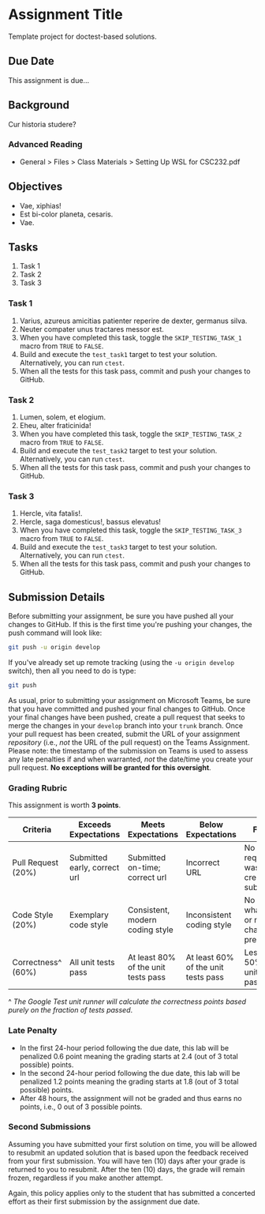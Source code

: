 # Assignment Title

Template project for doctest-based solutions.

## Due Date

This assignment is due...

## Background

Cur historia studere?

### Advanced Reading

- General > Files > Class Materials > Setting Up WSL for CSC232.pdf

## Objectives

- Vae, xiphias!
- Est bi-color planeta, cesaris.
- Vae.

## Tasks

1. Task 1
2. Task 2
3. Task 3

### Task 1

1. Varius, azureus amicitias patienter reperire de dexter, germanus silva.
2. Neuter compater unus tractares messor est.
3. When you have completed this task, toggle the `SKIP_TESTING_TASK_1` macro from `TRUE` to `FALSE`.
4. Build and execute the `test_task1` target to test your solution. Alternatively, you can run `ctest`.
5. When all the tests for this task pass, commit and push your changes to GitHub.

### Task 2

1. Lumen, solem, et elogium.
2. Eheu, alter fraticinida!
3. When you have completed this task, toggle the `SKIP_TESTING_TASK_2` macro from `TRUE` to `FALSE`.
4. Build and execute the `test_task2` target to test your solution. Alternatively, you can run `ctest`.
5. When all the tests for this task pass, commit and push your changes to GitHub.

### Task 3

1. Hercle, vita fatalis!.
2. Hercle, saga domesticus!, bassus elevatus!
3. When you have completed this task, toggle the `SKIP_TESTING_TASK_3` macro from `TRUE` to `FALSE`.
4. Build and execute the `test_task3` target to test your solution. Alternatively, you can run `ctest`.
5. When all the tests for this task pass, commit and push your changes to GitHub.

## Submission Details

Before submitting your assignment, be sure you have pushed all your changes to GitHub. If this is the first time you're pushing your changes, the push command will look like:

```bash
git push -u origin develop
```

If you've already set up remote tracking (using the `-u origin develop` switch), then all you need to do is type:

```bash
git push
```

As usual, prior to submitting your assignment on Microsoft Teams, be sure that you have committed and pushed your final changes to GitHub. Once your final changes have been pushed, create a pull request that seeks to merge the changes in your `develop` branch into your `trunk` branch. Once your pull request has been created, submit the URL of your assignment _repository_ (i.e., _not_ the URL of the pull request) on the Teams Assignment. Please note: the timestamp of the submission on Teams is used to assess any late penalties if and when warranted, _not_ the date/time you create your pull request. **No exceptions will be granted for this oversight**.

### Grading Rubric

This assignment is worth **3 points**.

| Criteria           | Exceeds Expectations         | Meets Expectations                  | Below Expectations                  | Failure                                        |
|--------------------|------------------------------|-------------------------------------|-------------------------------------|------------------------------------------------|
| Pull Request (20%) | Submitted early, correct url | Submitted on-time; correct url      | Incorrect URL                       | No pull request was created or submitted       |
| Code Style (20%)   | Exemplary code style         | Consistent, modern coding style     | Inconsistent coding style           | No style whatsoever or no code changes present |
| Correctness^ (60%) | All unit tests pass          | At least 80% of the unit tests pass | At least 60% of the unit tests pass | Less than 50% of the unit tests pass           |

^ _The Google Test unit runner will calculate the correctness points based purely on the fraction of tests passed_.

### Late Penalty

- In the first 24-hour period following the due date, this lab will be penalized 0.6 point meaning the grading starts at 2.4 (out of 3 total possible) points.
- In the second 24-hour period following the due date, this lab will be penalized 1.2 points meaning the grading starts at 1.8 (out of 3 total possible) points.
- After 48 hours, the assignment will not be graded and thus earns no points, i.e., 0 out of 3 possible points.

### Second Submissions

Assuming you have submitted your first solution on time, you will be allowed to resubmit an updated solution that is based upon the feedback received from your first submission. You will have ten (10) days after your grade is returned to you to resubmit. After the ten (10) days, the grade will remain frozen, regardless if you make another attempt.

Again, this policy applies only to the student that has submitted a concerted effort as their first submission by the assignment due date.

